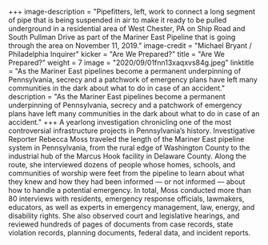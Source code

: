 +++
image-description = "Pipefitters, left, work to connect a long segment of pipe that is being suspended in air to make it ready to be pulled underground in a residential area of West Chester, PA on Ship Road and South Pullman Drive as part of the Mariner East Pipeline that is going through the area on November 11, 2019."
image-credit = "Michael Bryant / Philadelphia Inquirer"
kicker = "Are We Prepared?"
title = "Are We Prepared?"
weight = 7
image = "2020/09/01fnn13xaqxvs84g.jpeg"
linktitle = "As the Mariner East pipelines become a permanent underpinning of Pennsylvania, secrecy and a patchwork of emergency plans have left many communities in the dark about what to do in case of an accident."
description = "As the Mariner East pipelines become a permanent underpinning of Pennsylvania, secrecy and a patchwork of emergency plans have left many communities in the dark about what to do in case of an accident."
+++
A yearlong investigation chronicling one of the most controversial infrastructure projects in Pennsylvania’s history. Investigative Reporter Rebecca Moss traveled the length of the Mariner East pipeline system in Pennsylvania, from the rural edge of Washington County to the industrial hub of the Marcus Hook facility in Delaware County. Along the route, she interviewed dozens of people whose homes, schools, and communities of worship were feet from the pipeline to learn about what they knew and how they had been informed — or not informed — about how to handle a potential emergency. In total, Moss conducted more than 80 interviews with residents, emergency response officials, lawmakers, educators, as well as experts in emergency management, law, energy, and disability rights. She also observed court and legislative hearings, and reviewed hundreds of pages of documents from case records, state violation records, planning documents, federal data, and incident reports.